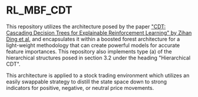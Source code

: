 # RL_MBF_CDT
This repository utilizes the architecture posed by the paper ["CDT: Cascading Decision Trees for Explainable Reinforcement Learning" by Zihan Ding et al](https://arxiv.org/abs/2011.07553), and encapsulates it within a boosted forest architecture for a light-weight methodology that can create powerful models for accurate feature importances. This repository also implements type (a) of the hierarchical structures posed in section 3.2 under the heading "Hierarchical CDT".

This architecture is applied to a stock trading environment which utilizes an easily swappable strategy to distill the state space down to strong indicators for positive, negative, or neutral price movements.
